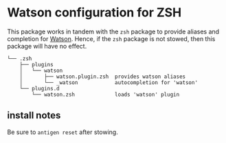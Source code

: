 # Watson configuration for ZSH

This package works in tandem with the `zsh` package to provide aliases and
completion for [Watson][]. Hence, if the `zsh` package is not stowed, then this
package will have no effect.

    └── .zsh
        ├── plugins
        │   └── watson
        │       ├── watson.plugin.zsh  provides watson aliases
        │       └── _watson            autocompletion for 'watson'
        └── plugins.d
            └── watson.zsh             loads 'watson' plugin

[watson]: http://tailordev.github.io/Watson/

## install notes

Be sure to `antigen reset` after stowing.
